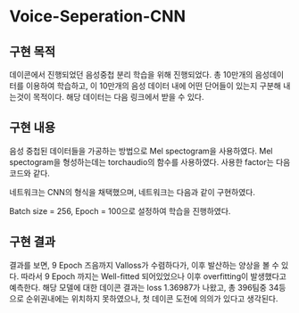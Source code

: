 # Voice-Seperation-CNN

## 구현 목적
데이콘에서 진행되었던 음성중첩 분리 학습을 위해 진행되었다. 총 10만개의 음성데이터를 이용하여 학습하고, 이 10만개의 음성 데이터 내에 어떤 단어들이 있는지 구분해 내는것이 목적이다.
해당 데이터는 다음 링크에서 받을 수 있다. 


## 구현 내용
음성 중첩된 데이터들을 가공하는 방법으로 Mel spectogram을 사용하였다. Mel spectogram을 형성하는데는 torchaudio의 함수를 사용하였다. 사용한 factor는 다음 코드와 같다.

네트워크는 CNN의 형식을 채택했으며, 네트워크는 다음과 같이 구현하였다.

Batch size = 256, Epoch = 100으로 설정하여 학습을 진행하였다.

## 구현 결과
결과를 보면, 9 Epoch 즈음까지 Valloss가 수렴하다가, 이후 발산하는 양상을 볼 수 있다. 따라서 9 Epoch 까지는 Well-fitted 되어있었으나 이후 overfitting이 발생했다고 예측한다. 해당 모델에 대한 데이콘 결과는 loss 1.36987가 나왔고, 총 396팀중 34등으로 순위권내에는 위치하지 못하였으나, 첫 데이콘 도전에 의의가 있다고 생각된다.
